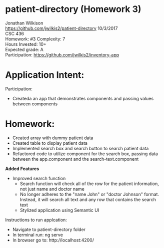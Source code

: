 # patient-directory (Homework 3)
Jonathan Wilkison  
https://github.com/jwilkis2/patient-directory
10/3/2017  
CSC 436  
Homework: #3
Complexity: 7  
Hours Invested: 10+  
Expected grade: A  
Participation: https://github.com/jwilkis2/inventory-app
  
# Application Intent:  
Participation:  
  - Createda an app that demonstrates components and passing values between components  
  
# Homework:  
  - Created array with dummy patient data  
  - Created table to display patient data  
  - Implemented search box and search button to search patient data  
  - Refactored code to utilize component for the search box, passing data between the app.component and the search-text.component  
  
  **Added Features**
  - Improved search function
     - Search function will check all of the row for the patient information, not just name and doctor name
     - No longer adheres to the "name John" or "doctor Johnson" format.  Instead, it will search all text and any row that contains the search text  
     - Stylized application using Semantic UI
  

Instructions to run applcation:  
 - Navigate to patient-directory folder  
 - In terminal run: ng serve  
 - In browser go to: http://localhost:4200/  
